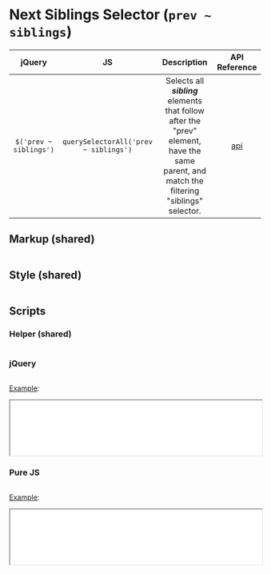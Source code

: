 # Next Siblings Selector (`prev ~ siblings`)

| jQuery | JS | Description | API Reference |
|:--:|:--:|:--:|:--:|
| `$('prev ~ siblings')` | `querySelectorAll('prev ~ siblings')` | Selects all **_sibling_** elements that follow after the "prev" element, have the same parent, and match the filtering "siblings" selector. | [api](https://api.jquery.com/next-siblings-selector/) |

## Markup (shared)

```html:example.html
```

## Style (shared)

```css:src/style.css
```

## Scripts

### Helper (shared)

```js:src/main.js
```

### jQuery

```js:src/jquery.js
```

[Example](example.html?jquery):

<iframe width="100%" height="110" src="example.html?jquery"></iframe>

### Pure JS

```js:src/pure.js
```

[Example](example.html?pure):

<iframe width="100%" height="110" src="example.html?pure"></iframe>
